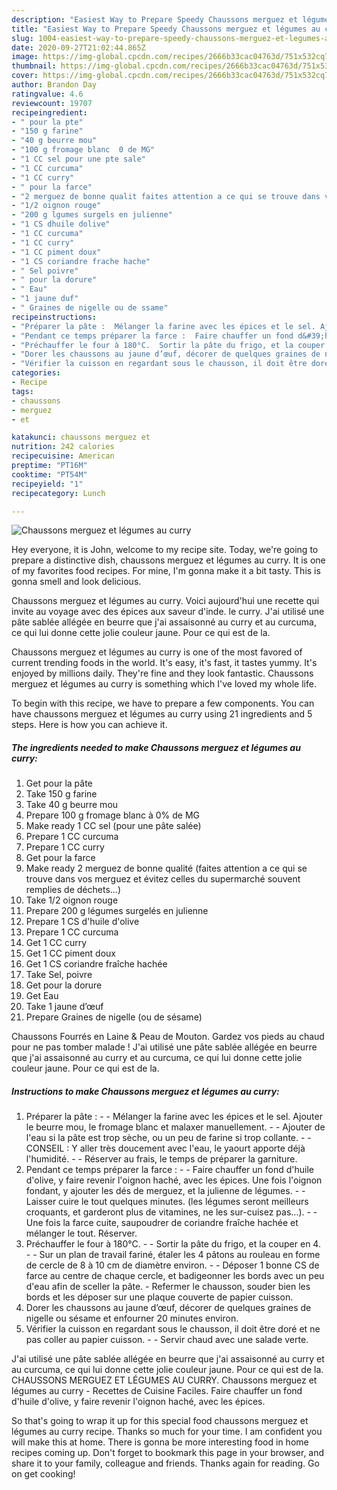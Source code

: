 ```yaml
---
description: "Easiest Way to Prepare Speedy Chaussons merguez et légumes au curry"
title: "Easiest Way to Prepare Speedy Chaussons merguez et légumes au curry"
slug: 1004-easiest-way-to-prepare-speedy-chaussons-merguez-et-legumes-au-curry
date: 2020-09-27T21:02:44.865Z
image: https://img-global.cpcdn.com/recipes/2666b33cac04763d/751x532cq70/chaussons-merguez-et-legumes-au-curry-photo-principale-de-la-recette.jpg
thumbnail: https://img-global.cpcdn.com/recipes/2666b33cac04763d/751x532cq70/chaussons-merguez-et-legumes-au-curry-photo-principale-de-la-recette.jpg
cover: https://img-global.cpcdn.com/recipes/2666b33cac04763d/751x532cq70/chaussons-merguez-et-legumes-au-curry-photo-principale-de-la-recette.jpg
author: Brandon Day
ratingvalue: 4.6
reviewcount: 19707
recipeingredient:
- " pour la pte"
- "150 g farine"
- "40 g beurre mou"
- "100 g fromage blanc  0 de MG"
- "1 CC sel pour une pte sale"
- "1 CC curcuma"
- "1 CC curry"
- " pour la farce"
- "2 merguez de bonne qualit faites attention a ce qui se trouve dans vos merguez et vitez celles du supermarch souvent remplies de dchets"
- "1/2 oignon rouge"
- "200 g lgumes surgels en julienne"
- "1 CS dhuile dolive"
- "1 CC curcuma"
- "1 CC curry"
- "1 CC piment doux"
- "1 CS coriandre frache hache"
- " Sel poivre"
- " pour la dorure"
- " Eau"
- "1 jaune duf"
- " Graines de nigelle ou de ssame"
recipeinstructions:
- "Préparer la pâte :  Mélanger la farine avec les épices et le sel. Ajouter le beurre mou, le fromage blanc et malaxer manuellement.  Ajouter de l&#39;eau si la pâte est trop sèche, ou un peu de farine si trop collante.  CONSEIL : Y aller très doucement avec l&#39;eau, le yaourt apporte déjà l&#39;humidité.  Réserver au frais, le temps de préparer la garniture."
- "Pendant ce temps préparer la farce :  Faire chauffer un fond d&#39;huile d&#39;olive, y faire revenir l&#39;oignon haché, avec les épices. Une fois l&#39;oignon fondant, y ajouter les dés de merguez, et la julienne de légumes.   Laisser cuire le tout quelques minutes. (les légumes seront meilleurs croquants, et garderont plus de vitamines, ne les sur-cuisez pas...).  Une fois la farce cuite, saupoudrer de coriandre fraîche hachée et mélanger le tout. Réserver."
- "Préchauffer le four à 180°C.  Sortir la pâte du frigo, et la couper en 4.  Sur un plan de travail fariné, étaler les 4 pâtons au rouleau en forme de cercle de 8 à 10 cm de diamètre environ.  Déposer 1 bonne CS de farce au centre de chaque cercle, et badigeonner les bords avec un peu d&#39;eau afin de sceller la pâte. Refermer le chausson, souder bien les bords et les déposer sur une plaque couverte de papier cuisson."
- "Dorer les chaussons au jaune d’œuf, décorer de quelques graines de nigelle ou sésame et enfourner 20 minutes environ."
- "Vérifier la cuisson en regardant sous le chausson, il doit être doré et ne pas coller au papier cuisson.  Servir chaud avec une salade verte."
categories:
- Recipe
tags:
- chaussons
- merguez
- et

katakunci: chaussons merguez et 
nutrition: 242 calories
recipecuisine: American
preptime: "PT16M"
cooktime: "PT54M"
recipeyield: "1"
recipecategory: Lunch

---
```



![Chaussons merguez et légumes au curry](https://img-global.cpcdn.com/recipes/2666b33cac04763d/751x532cq70/chaussons-merguez-et-legumes-au-curry-photo-principale-de-la-recette.jpg)

Hey everyone, it is John, welcome to my recipe site. Today, we're going to prepare a distinctive dish, chaussons merguez et légumes au curry. It is one of my favorites food recipes. For mine, I'm gonna make it a bit tasty. This is gonna smell and look delicious.

Chaussons merguez et légumes au curry. Voici aujourd&#39;hui une recette qui invite au voyage avec des épices aux saveur d&#39;inde. le curry. J&#39;ai utilisé une pâte sablée allégée en beurre que j&#39;ai assaisonné au curry et au curcuma, ce qui lui donne cette jolie couleur jaune. Pour ce qui est de la.

Chaussons merguez et légumes au curry is one of the most favored of current trending foods in the world. It's easy, it's fast, it tastes yummy. It's enjoyed by millions daily. They're fine and they look fantastic. Chaussons merguez et légumes au curry is something which I've loved my whole life.


To begin with this recipe, we have to prepare a few components. You can have chaussons merguez et légumes au curry using 21 ingredients and 5 steps. Here is how you can achieve it.

<!--inarticleads1-->

##### The ingredients needed to make Chaussons merguez et légumes au curry:

1. Get  pour la pâte
1. Take 150 g farine
1. Take 40 g beurre mou
1. Prepare 100 g fromage blanc à 0% de MG
1. Make ready 1 CC sel (pour une pâte salée)
1. Prepare 1 CC curcuma
1. Prepare 1 CC curry
1. Get  pour la farce
1. Make ready 2 merguez de bonne qualité (faites attention a ce qui se trouve dans vos merguez et évitez celles du supermarché souvent remplies de déchets...)
1. Take 1/2 oignon rouge
1. Prepare 200 g légumes surgelés en julienne
1. Prepare 1 CS d&#39;huile d&#39;olive
1. Prepare 1 CC curcuma
1. Get 1 CC curry
1. Get 1 CC piment doux
1. Get 1 CS coriandre fraîche hachée
1. Take  Sel, poivre
1. Get  pour la dorure
1. Get  Eau
1. Take 1 jaune d’œuf
1. Prepare  Graines de nigelle (ou de sésame)


Chaussons Fourrés en Laine &amp; Peau de Mouton. Gardez vos pieds au chaud pour ne pas tomber malade ! J&#39;ai utilisé une pâte sablée allégée en beurre que j&#39;ai assaisonné au curry et au curcuma, ce qui lui donne cette jolie couleur jaune. Pour ce qui est de la. 

<!--inarticleads2-->

##### Instructions to make Chaussons merguez et légumes au curry:

1. Préparer la pâte : -  - Mélanger la farine avec les épices et le sel. Ajouter le beurre mou, le fromage blanc et malaxer manuellement. -  - Ajouter de l&#39;eau si la pâte est trop sèche, ou un peu de farine si trop collante. -  - CONSEIL : Y aller très doucement avec l&#39;eau, le yaourt apporte déjà l&#39;humidité. -  - Réserver au frais, le temps de préparer la garniture.
1. Pendant ce temps préparer la farce : -  - Faire chauffer un fond d&#39;huile d&#39;olive, y faire revenir l&#39;oignon haché, avec les épices. Une fois l&#39;oignon fondant, y ajouter les dés de merguez, et la julienne de légumes.  -  - Laisser cuire le tout quelques minutes. (les légumes seront meilleurs croquants, et garderont plus de vitamines, ne les sur-cuisez pas...). -  - Une fois la farce cuite, saupoudrer de coriandre fraîche hachée et mélanger le tout. Réserver.
1. Préchauffer le four à 180°C. -  - Sortir la pâte du frigo, et la couper en 4. -  - Sur un plan de travail fariné, étaler les 4 pâtons au rouleau en forme de cercle de 8 à 10 cm de diamètre environ. -  - Déposer 1 bonne CS de farce au centre de chaque cercle, et badigeonner les bords avec un peu d&#39;eau afin de sceller la pâte. - Refermer le chausson, souder bien les bords et les déposer sur une plaque couverte de papier cuisson.
1. Dorer les chaussons au jaune d’œuf, décorer de quelques graines de nigelle ou sésame et enfourner 20 minutes environ.
1. Vérifier la cuisson en regardant sous le chausson, il doit être doré et ne pas coller au papier cuisson. -  - Servir chaud avec une salade verte.


J&#39;ai utilisé une pâte sablée allégée en beurre que j&#39;ai assaisonné au curry et au curcuma, ce qui lui donne cette jolie couleur jaune. Pour ce qui est de la. CHAUSSONS MERGUEZ ET LÉGUMES AU CURRY. Chaussons merguez et légumes au curry - Recettes de Cuisine Faciles. Faire chauffer un fond d&#39;huile d&#39;olive, y faire revenir l&#39;oignon haché, avec les épices. 

So that's going to wrap it up for this special food chaussons merguez et légumes au curry recipe. Thanks so much for your time. I am confident you will make this at home. There is gonna be more interesting food in home recipes coming up. Don't forget to bookmark this page in your browser, and share it to your family, colleague and friends. Thanks again for reading. Go on get cooking!
